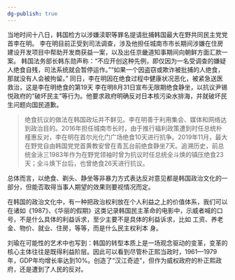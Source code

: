 ```yaml
---
dg-publish: true
---
```


当地时间十八日，韩国检方以涉嫌渎职等罪名提请批捕韩国最大在野共同民主党党首李在明。
李在明目前正受到司法调查，涉及他担任城南市市长期间涉嫌在住房建设开发项目中帮助开发商获益一案，以及出任京畿道知事期间向朝鲜方面汇款一案。
韩国法务部长韩东勋声称：“不应开创这种先例，即仅因为一名受调查的嫌疑人绝食自残，司法系统就会暂停运作。”“如果一个因盗窃或欺诈被批捕的人绝食，那就没有人会被拘留。”
同日，李在明因在绝食过程中健康状况恶化，被紧急送医救治，这是李在明绝食的第19天
李在明8月31日宣布无限期绝食静坐，以抗议尹锡悦政府的“破坏民主”等行为。他要求政府明确反对日本核污染水排海，并就破坏民生问题向国民道歉。


>绝食抗议的做法在韩国政坛并不鲜见。李在明善于利用集会、媒体和网络达到政治目的。2016年担任城南市长时，由于推行福利政策遭到时任总统朴槿惠反对，李在明在首尔光化门广场绝食10天进行抗争。2019年11月，最大在野党自由韩国党党首黄教安曾在青瓦台前绝食静坐7天。追溯历史，前总统金泳三1983年作为在野党领袖时曾为抗议时任总统全斗焕的镇压绝食23天；全斗焕下台后，也曾绝食26天进行抗议。

总体而言，以绝食、剃头、静坐等非暴力方式表达反对意见都是韩国政治文化的一部分，但能否取得当事人期望的效果则要视情况而定。

在韩国的政治文化中，有一种把政治权利放在个人利益之上的价值体系，我们可以在诸如《1987》、《华丽的假期》这类记录韩国民主革命的电影中，示威者喊的口 号，不是什么具体的利益诉求，至少主要不是具体的利益诉求，比如 工资、养老金、物价、就业、住房，等等，而是什么民主权利本 身。

刘瑜在可能性的艺术中也写到：韩国的转型本质上是一场观念驱动的变革，变革的核心主体往往是既得利益阶层。因此可以看到尽管朴正熙当政时，1961—1979年，GDP年均增长率达到10%。创造了“汉江奇迹"，但作为威权政府的朴正熙政府，还是遭到了人民的反对。

